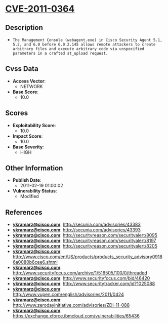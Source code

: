 
# [CVE-2011-0364](https://cve.mitre.org/cgi-bin/cvename.cgi?name=CVE-2011-0364)

## Description

- `The Management Console (webagent.exe) in Cisco Security Agent 5.1, 5.2, and 6.0 before 6.0.2.145 allows remote attackers to create arbitrary files and execute arbitrary code via unspecified parameters in a crafted st_upload request.`

## Cvss Data

- **Access Vector**:
  - NETWORK
- **Base Score**:
  - 10.0

## Scores

- **Exploitability Score**:
  - 10.0
- **Impact Score**:
  - 10.0
- **Base Severity**:
  - HIGH

## Other Information

- **Publish Date**:
  - 2011-02-19 01:00:02
- **Vulnerability Status**:
  - Modified

## References

- **ykramarz@cisco.com**: http://secunia.com/advisories/43383
- **ykramarz@cisco.com**: http://secunia.com/advisories/43393
- **ykramarz@cisco.com**: http://securityreason.com/securityalert/8095
- **ykramarz@cisco.com**: http://securityreason.com/securityalert/8197
- **ykramarz@cisco.com**: http://securityreason.com/securityalert/8205
- **ykramarz@cisco.com**: http://www.cisco.com/en/US/products/products_security_advisory09186a0080b6cee6.shtml
- **ykramarz@cisco.com**: http://www.securityfocus.com/archive/1/516505/100/0/threaded
- **ykramarz@cisco.com**: http://www.securityfocus.com/bid/46420
- **ykramarz@cisco.com**: http://www.securitytracker.com/id?1025088
- **ykramarz@cisco.com**: http://www.vupen.com/english/advisories/2011/0424
- **ykramarz@cisco.com**: http://www.zerodayinitiative.com/advisories/ZDI-11-088
- **ykramarz@cisco.com**: https://exchange.xforce.ibmcloud.com/vulnerabilities/65436
